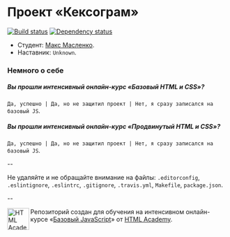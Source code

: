 # Проект «Кексограм»

[![Build status][travis-image]][travis-url]
[![Dependency status][dependency-image]][dependency-url]

* Студент: [Макс Масленко](https://htmlacademy.ru/profile/id107049).
* Наставник: `Unknown`.

### Немного о себе

##### Вы прошли интенсивный онлайн-курс «Базовый HTML и CSS»?
`Да, успешно | Да, но не защитил проект | Нет, я сразу записался на базовый JS`.

##### Вы прошли интенсивный онлайн-курс «Продвинутый HTML и CSS»?
`Да, успешно | Да, но не защитил проект | Нет, я сразу записался на базовый JS`.

--

Не удаляйте и не обращайте внимание на файлы: `.editorconfig`, `.eslintignore`, `.eslintrc`, `.gitignore`, `.travis.yml`, `Makefile`, `package.json`.

--

<a href="https://htmlacademy.ru/js_intensive"><img align="left" width="50" height="50" title="HTML Academy" src="https://htmlacademy.ru/static/img/logo-github-javascript.svg"></a>

Репозиторий создан для обучения на интенсивном онлайн-курсе «[Базовый JavaScript](https://htmlacademy.ru/js_intensive)» от [HTML Academy](https://htmlacademy.ru).

[travis-image]: https://travis-ci.org/js-htmlacademy/107049-keksogram.svg?branch=master
[travis-url]: https://travis-ci.org/js-htmlacademy/107049-keksogram
[dependency-image]: https://david-dm.org/js-htmlacademy/107049-keksogram.svg?style=flat-square
[dependency-url]: https://david-dm.org/js-htmlacademy/107049-keksogram
